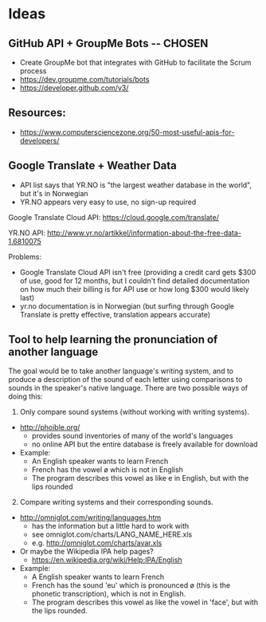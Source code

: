# Ideas

## GitHub API + GroupMe Bots -- CHOSEN
- Create GroupMe bot that integrates with GitHub to facilitate the Scrum process
- https://dev.groupme.com/tutorials/bots
- https://developer.github.com/v3/

## Resources:
- https://www.computersciencezone.org/50-most-useful-apis-for-developers/

## Google Translate + Weather Data
- API list says that YR.NO is "the largest weather database in the world", but it's in Norwegian
- YR.NO appears very easy to use, no sign-up required

Google Translate Cloud API:
https://cloud.google.com/translate/

YR.NO API:
http://www.yr.no/artikkel/information-about-the-free-data-1.6810075

Problems:
- Google Translate Cloud API isn't free (providing a credit card gets $300 of use, good for 12 months, but I couldn't find detailed documentation on how much their billing is for API use or how long $300 would likely last)
- yr.no documentation is in Norwegian (but surfing through Google Translate is pretty effective, translation appears accurate)

## Tool to help learning the pronunciation of another language
The goal would be to take another language's writing system, and to produce a description of the sound of each letter using comparisons to sounds in the speaker's native language.
There are two possible ways of doing this:
1. Only compare sound systems (without working with writing systems).
  - http://phoible.org/
    - provides sound inventories of many of the world's languages
    - no online API but the entire database is freely available for download
  - Example:
    - An English speaker wants to learn French
    - French has the vowel ø which is not in English
    - The program describes this vowel as like e in English, but with the lips rounded
2. Compare writing systems and their corresponding sounds.
  - http://omniglot.com/writing/languages.htm
    - has the information but a little hard to work with
    - see omniglot.com/charts/LANG_NAME_HERE.xls
    - e.g. http://omniglot.com/charts/avar.xls
  - Or maybe the Wikipedia IPA help pages?
    - https://en.wikipedia.org/wiki/Help:IPA/English
  - Example:
    - A English speaker wants to learn French
    - French has the sound 'eu' which is pronounced ø (this is the phonetic transcription), which is not in English.
    - The program describes this vowel as like the vowel in 'face', but with the lips rounded.
